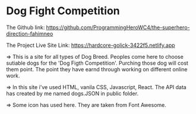 # Dog Fight Competition

The Github link: https://github.com/ProgrammingHeroWC4/the-superhero-direction-fahimneo

The Project Live Site Link: https://hardcore-golick-3422f5.netlify.app


=> This is a site for all types of Dog Breed. Peoples come here to choose sutiable dogs for the 'Dog Figth Competition'. Purching those dog will cost them point. The point they have earnd through working on different online work.

=> In this site i've used HTML, vanila CSS, Javascript, React. The API data has created by me named dogs.JSON in public folder.

=> Some icon has used here. They are taken from Font Awesome. 



